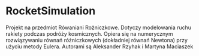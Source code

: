 # RocketSimulation
Projekt na przedmiot Rówaniani Rożniczkowe. Dotyczy modelowania ruchu rakiety podczas podróży kosmicznych. Opiera się na numerycznym rozwiązywaniu równań różniczkowych (dokładniej równań Newtona) przy użyciu metody Eulera.
Autorami są Aleksander Rzyhak i Martyna Maciaszek
